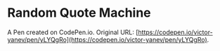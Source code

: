 # Random Quote Machine

A Pen created on CodePen.io. Original URL: [https://codepen.io/victor-yanev/pen/yLYQgRo](https://codepen.io/victor-yanev/pen/yLYQgRo).



